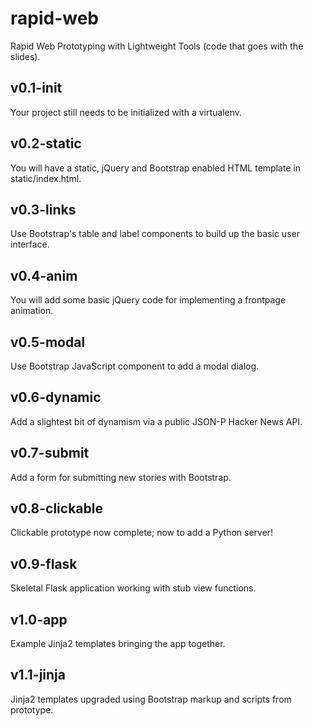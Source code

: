 rapid-web
=========

Rapid Web Prototyping with Lightweight Tools (code that goes with the slides).

v0.1-init
---------

Your project still needs to be initialized with a virtualenv.

v0.2-static
-----------

You will have a static, jQuery and Bootstrap enabled HTML template in static/index.html.

v0.3-links
----------

Use Bootstrap's table and label components to build up the basic user interface.

v0.4-anim
---------

You will add some basic jQuery code for implementing a frontpage animation.

v0.5-modal
----------

Use Bootstrap JavaScript component to add a modal dialog.

v0.6-dynamic
------------

Add a slightest bit of dynamism via a public JSON-P Hacker News API.

v0.7-submit
-----------

Add a form for submitting new stories with Bootstrap.

v0.8-clickable
--------------

Clickable prototype now complete; now to add a Python server!

v0.9-flask
----------

Skeletal Flask application working with stub view functions.

v1.0-app
--------

Example Jinja2 templates bringing the app together.

v1.1-jinja
----------

Jinja2 templates upgraded using Bootstrap markup and scripts from prototype.

